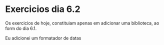 # Exercicios dia 6.2

Os exercicios de hoje, constituiam apenas em adicionar uma biblioteca, ao form do dia 6.1.

Eu adicionei um formatador de datas 
